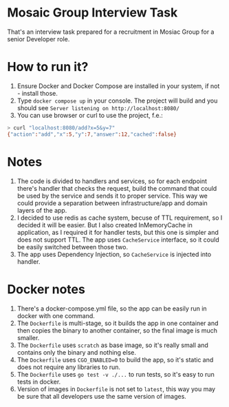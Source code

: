 # Mosaic Group Interview Task

That's an interview task prepared for a recruitment in Mosiac Group for a senior Developer role.

# How to run it?

1. Ensure Docker and Docker Compose are installed in your system, if not - install those.
2. Type `docker compose up` in your console. The project will build and you should see `Server listening on http://localhost:8080/`
3. You can use browser or curl to use the project, f.e.:
```bash
> curl "localhost:8080/add?x=5&y=7"
{"action":"add","x":5,"y":7,"answer":12,"cached":false}
```

# Notes

1. The code is divided to handlers and services, so for each endpoint there's handler that checks the request, build the command that could be used by the service and sends it to proper service. This way we could provide a separation between infrastructure/app and domain layers of the app.
2. I decided to use redis as cache system, becuse of TTL requirement, so I decided it will be easier. But I also created InMemoryCache in application, as I required it for handler tests, but this one is simpler and does not support TTL. The app uses `CacheService` interface, so it could be easily switched between those two.
3. The app uses Dependency Injection, so `CacheService` is injected into handler.


# Docker notes

1. There's a docker-compose.yml file, so the app can be easily run in docker with one command.
2. The `Dockerfile` is multi-stage, so it builds the app in one container and then copies the binary to another container, so the final image is much smaller.
3. The `Dockerfile` uses `scratch` as base image, so it's really small and contains only the binary and nothing else.
4. The `Dockerfile` uses `CGO_ENABLED=0` to build the app, so it's static and does not require any libraries to run.
5. The `Dockerfile` uses `go test -v ./...` to run tests, so it's easy to run tests in docker.
6. Version of images in `Dockerfile` is not set to `latest`, this way you may be sure that all developers use the same version of images.